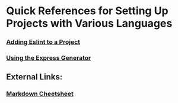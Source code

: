 # Quick References for Setting Up Projects with Various Languages

### [Adding Eslint to a Project](eslint.md)

### [Using the Express Generator](express-generator.md)


## External Links:

### [Markdown Cheetsheet](https://github.com/adam-p/markdown-here/wiki/Markdown-Cheatsheet#images)
